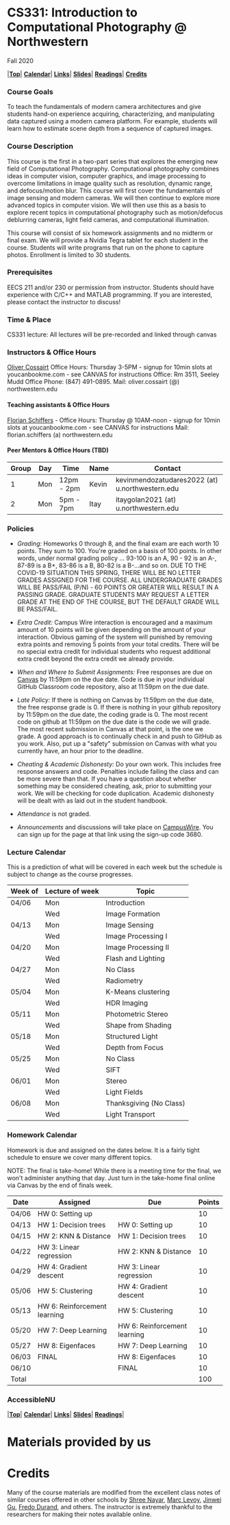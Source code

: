 <a name="top"></a>
# CS331: Introduction to Computational Photography @ Northwestern
Fall 2020  

|[**Top**](#top)|  [**Calendar**](#calendar)| [**Links**](#links)| [**Slides**](#slides)|  [**Readings**](#readings)| [**Credits**](#credits)

### Course Goals

To teach the fundamentals of modern camera architectures and give students hand-on experience acquiring, characterizing, and manipulating data captured using a modern camera platform. For example, students will learn how to estimate scene depth from a sequence of captured images.

### Course Description
This course is the first in a two-part series that explores the emerging new field of Computational Photography. Computational photography combines ideas in computer vision, computer graphics, and image processing to overcome limitations in image quality such as resolution, dynamic range, and defocus/motion blur. This course will first cover the fundamentals of image sensing and modern cameras.  We will then continue to explore more advanced topics in computer vision. We will then use this as a basis to explore recent topics in computational photography such as motion/defocus deblurring cameras, light field cameras, and computational illumination.

This course will consist of six homework assignments and no midterm or final exam. We will provide a Nvidia Tegra tablet for each student in the course. Students will write programs that run on the phone to capture photos. Enrollment is limited to 30 students.

### Prerequisites

EECS 211 and/or 230 or permission from instructor. Students should have experience with C/C++ and MATLAB programming. If you are interested, please contact the instructor to discuss!

### Time & Place 
CS331 lecture: All lectures will be pre-recorded and linked through canvas

### Instructors & Office Hours
[Oliver Cossairt](https://compphotolab.northwestern.edu/)
Office Hours: Thursday 3-5PM - signup for 10min slots at youcanbookme.com - see CANVAS for instructions 
Office: Rm 3511, Seeley Mudd
Office Phone: (847) 491-0895.
Mail: oliver.cossairt (@) northwestern.edu

#### Teaching assistants  & Office Hours

[Florian Schiffers](https://compphotolab.northwestern.edu/) - Office Hours:  Thursday @ 10AM-noon - signup for 10min slots at youcanbookme.com - see CANVAS for instructions
Mail: florian.schiffers (a) northwestern.edu


#### Peer Mentors & Office Hours (TBD)

| Group | Day | Time | Name | Contact |
|-------|-----|------|------|---------|
| 1     | Mon | 12pm - 2pm | Kevin | kevinmendozatudares2022 (at) u.northwestern.edu |
| 2     | Mon | 5pm - 7pm | Itay | itaygolan2021 (at) u.northwestern.edu |

### Policies 
* *Grading:* Homeworks 0 through 8, and the final exam are each worth 10 points. They sum to 100. You're graded on a basis of 100 points.  In other words, under normal grading policy ... 93-100 is an A, 90 - 92 is an A-, 87-89 is a B+, 83-86 is a B, 80-82 is a B-...and so on. DUE TO THE COVID-19 SITUATION THIS SPRING, THERE WILL BE NO LETTER GRADES ASSIGNED FOR THE COURSE. ALL UNDERGRADUATE GRADES WILL BE PASS/FAIL (P/N) - 60 POINTS OR GREATER WILL RESULT IN A PASSING GRADE. GRADUATE STUDENTS MAY REQUEST A LETTER GRADE AT THE END OF THE COURSE, BUT THE DEFAULT GRADE WILL BE PASS/FAIL. 

* *Extra Credit:* Campus Wire interaction is encouraged and a maximum amount of 10 points will be given depending on the amount of your interaction. Obvious gaming of the system will punished by removing extra points and removing 5 points from your total credits. There will be no special extra credit for individual students who request additional extra credit beyond the extra credit we already provide. 

* *When and Where to Submit Assignments:*  Free responses are due on [Canvas](http://www.it.northwestern.edu/education/login.html) 
by 11:59pm on the due date.  Code is due in your individual GitHub Classroom code repository, also at 11:59pm on the due date. 

* *Late Policy:*  If there is nothing on Canvas by 11:59pm on the due date, the free response grade is 0. If there is nothing in your github repository by 11:59pm on the due date, the coding grade is 0. The most recent code on github at 11:59pm on the due date is the code we will grade. The most recent submission in Canvas at that point, is the one we grade. A good approach is to continually check in and push to GitHub as you work. Also, put up a "safety" submission on Canvas with what you currently have, an hour prior to the deadline. 

* *Cheating & Academic Dishonesty:* Do your own work. This includes free response answers and code. Penalties include failing the class and can be more severe than that. If you have a question about whether something may be considered cheating, ask, prior to submitting your work. We will be checking for code duplication. Academic dishonesty will be dealt with as laid out in the student handbook.

* *Attendance* is not graded.

* *Announcements* and discussions will take place on [CampusWire](https://campuswire.com/p/G63AA7CEA). You can sign up for the page at that link using the sign-up code 3680.

<a name="calendar"></a>
### Lecture Calendar

This is a prediction of what will be covered in each week but the schedule is 
subject to change as the course progresses.

| Week of| Lecture of week | Topic             | 
|------|-----|---------------------------------|
| 04/06 | Mon | Introduction                   | 
|       | Wed | Image Formation                 |  
| 04/13 | Mon | Image Sensing | 
|       | Wed | Image Processing I             |
| 04/20 | Mon | Image Processing II           |
|       | Wed | Flash and Lighting       |
| 04/27 | Mon | No Class               |
|       | Wed | Radiometry        |
| 05/04 | Mon | K-Means clustering             |
|       | Wed | HDR Imaging        |
| 05/11 | Mon | Photometric Stereo         |
|       | Wed | Shape from Shading  |
| 05/18 | Mon | Structured Light  |
|       | Wed | Depth from Focus     |
| 05/25 | Mon | No Class        |
|       | Wed | SIFT    | 
| 06/01 | Mon | Stereo         | 
|       | Wed | Light Fields           |
| 06/08 | Mon | Thanksgiving (No Class)          |
|       | Wed | Light Transport                 |

### Homework Calendar

Homework is due and assigned on the dates below. It is a fairly tight schedule 
to ensure we cover many different topics. 

NOTE: The final is take-home! While there is a meeting time for the final, we won't administer anything that day. Just turn in the take-home final online via Canvas by the end of finals week.

| Date | Assigned | Due | Points |
|------|----------|-----|--------|
| 04/06 | HW 0: Setting up |  | 10 |
| 04/13 | HW 1: Decision trees | HW 0: Setting up | 10 |
| 04/15 | HW 2: KNN & Distance | HW 1: Decision trees | 10 |
| 04/22 | HW 3: Linear regression| HW 2: KNN & Distance | 10 |
| 04/29 | HW 4: Gradient descent| HW 3: Linear regression | 10 |
| 05/06 | HW 5: Clustering | HW 4: Gradient descent | 10 |
| 05/13 | HW 6: Reinforcement learning | HW 5: Clustering | 10 |
| 05/20 | HW 7: Deep Learning| HW 6: Reinforcement learning | 10 |
| 05/27 | HW 8: Eigenfaces| HW 7: Deep Learning | 10 |
| 06/03 | FINAL | HW 8: Eigenfaces | 10 |
| 06/10 | | FINAL | 10 |
| Total | | | 100 |

### AccessibleNU

|[**Top**](#top)|  [**Calendar**](#calendar)| [**Links**](#links)| [**Slides**](#slides)|  [**Readings**](#readings)|

# Materials provided by us

# Credits

Many of the course materials are modified from the excellent class notes of similar courses offered in other schools by [Shree Nayar](http://www1.cs.columbia.edu/~nayar/), [Marc Levoy](http://www.graphics.stanford.edu/~levoy/), [Jinwei Gu](http://www.cis.rit.edu/jwgu/), [Fredo Durand](http://people.csail.mit.edu/fredo/), and others. The instructor is extremely thankful to the researchers for making their notes available online. 
